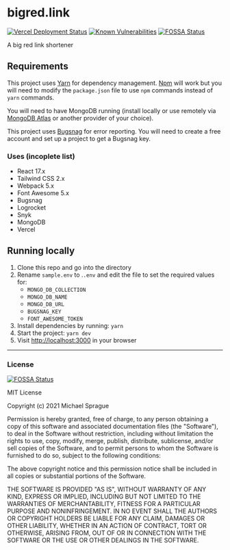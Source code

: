 # bigred.link

[![Vercel Deployment Status](https://img.shields.io/github/deployments/mikesprague/bigred-link/production?label=Vercel%20%28build%20%26%20deploy%29&logo=Vercel&logoColor=white)](https://vercel.com/m5ls5e/bigred-link/deployments)
[![Known Vulnerabilities](https://snyk.io/test/github/mikesprague/bigred-link/badge.svg?targetFile=package.json)](https://snyk.io/test/github/mikesprague/bigred-link?targetFile=package.json)
[![FOSSA Status](https://app.fossa.io/api/projects/git%2Bgithub.com%2Fmikesprague%2Fbigred-link.svg?type=shield)](https://app.fossa.io/projects/git%2Bgithub.com%2Fmikesprague%2Fbigred-link?ref=badge_shield)

A big red link shortener

## Requirements

This project uses [Yarn](https://yarnpkg.com/) for dependency management. [Npm](https://npmjs.com) will
work but you will need to modify the `package.json` file to use `npm` commands instead of `yarn` commands.

You will need to have MongoDB running (install locally or use remotely via [MongoDB Atlas](https://www.mongodb.com/cloud/atlas)
or another provider of your choice).

This project uses [Bugsnag](https://bugsnag.com) for error reporting. You will need to create a free account and set up a project to get a Bugsnag key.

### Uses (incoplete list)

- React 17.x
- Tailwind CSS 2.x
- Webpack 5.x
- Font Awesome 5.x
- Bugsnag
- Logrocket
- Snyk
- MongoDB
- Vercel

## Running locally

1. Clone this repo and go into the directory
1. Rename `sample.env` to .`.env` and edit the file to set the required values for:
    - `MONGO_DB_COLLECTION`
    - `MONGO_DB_NAME`
    - `MONGO_DB_URL`
    - `BUGSNAG_KEY`
    - `FONT_AWESOME_TOKEN`
1. Install dependencies by running: `yarn`
1. Start the project: `yarn dev`
1. Visit [http://localhost:3000](http://localhost:3000) in your browser

---

### License

[![FOSSA Status](https://app.fossa.io/api/projects/git%2Bgithub.com%2Fmikesprague%2Fbigred-link.svg?type=large)](https://app.fossa.io/projects/git%2Bgithub.com%2Fmikesprague%2Fbigred-link?ref=badge_large)

MIT License

Copyright (c) 2021 Michael Sprague

Permission is hereby granted, free of charge, to any person obtaining a copy
of this software and associated documentation files (the "Software"), to deal
in the Software without restriction, including without limitation the rights
to use, copy, modify, merge, publish, distribute, sublicense, and/or sell
copies of the Software, and to permit persons to whom the Software is
furnished to do so, subject to the following conditions:

The above copyright notice and this permission notice shall be included in all
copies or substantial portions of the Software.

THE SOFTWARE IS PROVIDED "AS IS", WITHOUT WARRANTY OF ANY KIND, EXPRESS OR
IMPLIED, INCLUDING BUT NOT LIMITED TO THE WARRANTIES OF MERCHANTABILITY,
FITNESS FOR A PARTICULAR PURPOSE AND NONINFRINGEMENT. IN NO EVENT SHALL THE
AUTHORS OR COPYRIGHT HOLDERS BE LIABLE FOR ANY CLAIM, DAMAGES OR OTHER
LIABILITY, WHETHER IN AN ACTION OF CONTRACT, TORT OR OTHERWISE, ARISING FROM,
OUT OF OR IN CONNECTION WITH THE SOFTWARE OR THE USE OR OTHER DEALINGS IN THE
SOFTWARE.
